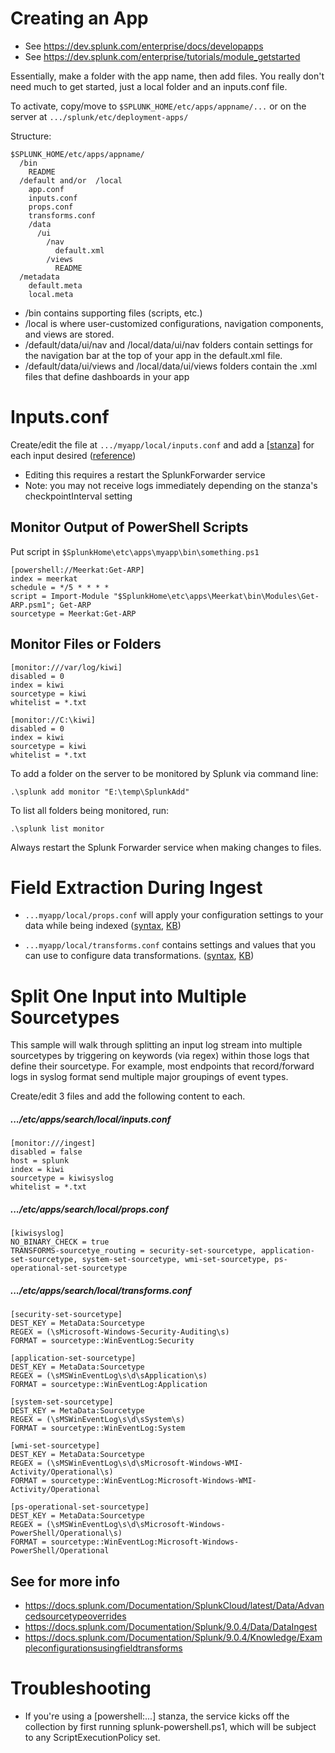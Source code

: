 # Creating an App
- See https://dev.splunk.com/enterprise/docs/developapps
- See https://dev.splunk.com/enterprise/tutorials/module_getstarted

Essentially, make a folder with the app name, then add files. You really don't need much to get started, just a local folder and an inputs.conf file.

To activate, copy/move to ```$SPLUNK_HOME/etc/apps/appname/...``` or on the server at ```.../splunk/etc/deployment-apps/```

Structure:
```
$SPLUNK_HOME/etc/apps/appname/
  /bin
    README
  /default and/or  /local
    app.conf
    inputs.conf
    props.conf
    transforms.conf
    /data
      /ui
        /nav
          default.xml
        /views
          README
  /metadata
    default.meta
    local.meta
```
- /bin contains supporting files (scripts, etc.)
- /local is where user-customized configurations, navigation components, and views are stored.
- /default/data/ui/nav and /local/data/ui/nav folders contain settings for the navigation bar at the top of your app in the default.xml file.
- /default/data/ui/views and /local/data/ui/views folders contain the .xml files that define dashboards in your app


# Inputs.conf

Create/edit the file at ```.../myapp/local/inputs.conf``` and add a [\[stanza\]](https://docs.splunk.com/Splexicon:Stanza) for each input desired ([reference](https://docs.splunk.com/Documentation/Splunk/latest/Data/Monitorfilesanddirectorieswithinputs.conf))
- Editing this requires a restart the SplunkForwarder service
- Note: you may not receive logs immediately depending on the stanza's checkpointInterval setting

## Monitor Output of PowerShell Scripts
Put script in ```$SplunkHome\etc\apps\myapp\bin\something.ps1```
```
[powershell://Meerkat:Get-ARP]
index = meerkat
schedule = */5 * * * *
script = Import-Module "$SplunkHome\etc\apps\Meerkat\bin\Modules\Get-ARP.psm1"; Get-ARP
sourcetype = Meerkat:Get-ARP
```

## Monitor Files or Folders

```
[monitor:///var/log/kiwi]
disabled = 0
index = kiwi
sourcetype = kiwi
whitelist = *.txt

[monitor://C:\kiwi]
disabled = 0
index = kiwi
sourcetype = kiwi
whitelist = *.txt
```

To add a folder on the server to be monitored by Splunk via command line:
```
.\splunk add monitor "E:\temp\SplunkAdd"
```

To list all folders being monitored, run:
```
.\splunk list monitor
```

Always restart the Splunk Forwarder service when making changes to files.

# Field Extraction During Ingest
- ```...myapp/local/props.conf``` will apply your configuration settings to your data while being indexed ([syntax](http://docs.splunk.com/Documentation/Splunk/latest/Admin/Propsconf), [KB](https://docs.splunk.com/Documentation/Splunk/latest/Knowledge/Configurecalculatedfieldswithprops.conf))

- ```...myapp/local/transforms.conf``` contains settings and values that you can use to configure data transformations. ([syntax](https://docs.splunk.com/Documentation/Splunk/latest/Admin/Transformsconf), [KB](https://docs.splunk.com/Documentation/Splunk/latest/Knowledge/Configureadvancedextractionswithfieldtransforms))

# Split One Input into Multiple Sourcetypes
This sample will walk through splitting an input log stream into multiple sourcetypes by triggering on keywords (via regex) within those logs that define their sourcetype. For example, most endpoints that record/forward logs in syslog format send multiple major groupings of event types.

Create/edit 3 files and add the following content to each.

##### .../etc/apps/search/local/inputs.conf
```
[monitor:///ingest]
disabled = false
host = splunk
index = kiwi
sourcetype = kiwisyslog
whitelist = *.txt
```

##### .../etc/apps/search/local/props.conf
```
[kiwisyslog]
NO_BINARY_CHECK = true
TRANSFORMS-sourcetye_routing = security-set-sourcetype, application-set-sourcetype, system-set-sourcetype, wmi-set-sourcetype, ps-operational-set-sourcetype
```


##### .../etc/apps/search/local/transforms.conf
```
[security-set-sourcetype]
DEST_KEY = MetaData:Sourcetype
REGEX = (\sMicrosoft-Windows-Security-Auditing\s)
FORMAT = sourcetype::WinEventLog:Security

[application-set-sourcetype]
DEST_KEY = MetaData:Sourcetype
REGEX = (\sMSWinEventLog\s\d\sApplication\s)
FORMAT = sourcetype::WinEventLog:Application

[system-set-sourcetype]
DEST_KEY = MetaData:Sourcetype
REGEX = (\sMSWinEventLog\s\d\sSystem\s)
FORMAT = sourcetype::WinEventLog:System

[wmi-set-sourcetype]
DEST_KEY = MetaData:Sourcetype
REGEX = (\sMSWinEventLog\s\d\sMicrosoft-Windows-WMI-Activity/Operational\s)
FORMAT = sourcetype::WinEventLog:Microsoft-Windows-WMI-Activity/Operational

[ps-operational-set-sourcetype]
DEST_KEY = MetaData:Sourcetype
REGEX = (\sMSWinEventLog\s\d\sMicrosoft-Windows-PowerShell/Operational\s)
FORMAT = sourcetype::WinEventLog:Microsoft-Windows-PowerShell/Operational
```

## See for more info
- https://docs.splunk.com/Documentation/SplunkCloud/latest/Data/Advancedsourcetypeoverrides
- https://docs.splunk.com/Documentation/Splunk/9.0.4/Data/DataIngest
- https://docs.splunk.com/Documentation/Splunk/9.0.4/Knowledge/Exampleconfigurationsusingfieldtransforms


# Troubleshooting
- If you're using a \[powershell:...\] stanza, the service kicks off the collection by first running splunk-powershell.ps1, which will be subject to any ScriptExecutionPolicy set.
